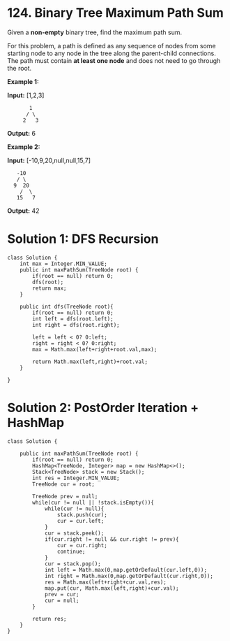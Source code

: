 # 124. Binary Tree Maximum Path Sum
Given a  **non-empty**  binary tree, find the maximum path sum.

For this problem, a path is defined as any sequence of nodes from some starting node to any node in the tree along the parent-child connections. The path must contain  **at least one node**  and does not need to go through the root.

**Example 1:**

**Input:** [1,2,3]
```
       1
      / \
     2   3
```
**Output:** 6

**Example 2:**

**Input:** [-10,9,20,null,null,15,7]
```
   -10
   / \
  9  20
    /  \
   15   7
```
**Output:** 42

# Solution 1: DFS Recursion
```
class Solution {
    int max = Integer.MIN_VALUE;
    public int maxPathSum(TreeNode root) {
        if(root == null) return 0;
        dfs(root);
        return max;
    }
    
    public int dfs(TreeNode root){
        if(root == null) return 0;
        int left = dfs(root.left);
        int right = dfs(root.right);

        left = left < 0? 0:left;
        right = right < 0? 0:right;
        max = Math.max(left+right+root.val,max);
        
        return Math.max(left,right)+root.val;
    }
    
}
```

# Solution 2: PostOrder Iteration + HashMap
```
class Solution {
    
    public int maxPathSum(TreeNode root) {
        if(root == null) return 0;
        HashMap<TreeNode, Integer> map = new HashMap<>();
        Stack<TreeNode> stack = new Stack();
        int res = Integer.MIN_VALUE;
        TreeNode cur = root;
        
        TreeNode prev = null;
        while(cur != null || !stack.isEmpty()){            
            while(cur != null){
                stack.push(cur);
                cur = cur.left;
            }
            cur = stack.peek();
            if(cur.right != null && cur.right != prev){
                cur = cur.right;
                continue;
            }
            cur = stack.pop();
            int left = Math.max(0,map.getOrDefault(cur.left,0));
            int right = Math.max(0,map.getOrDefault(cur.right,0));
            res = Math.max(left+right+cur.val,res);
            map.put(cur, Math.max(left,right)+cur.val);
            prev = cur;
            cur = null;
        }
        
        return res;
    }   
}
```
